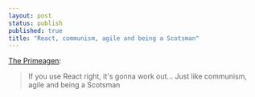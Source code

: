 ```yaml
---
layout: post
status: publish
published: true
title: "React, communism, agile and being a Scotsman"
---
```

[The Primeagen][yt]:

> If you use React right, it's gonna work out... Just like communism, agile and being a Scotsman

[yt]: https://www.youtube.com/clip/Ugkx8kvonWPJJvjcfIAOWjq6sdN4eeB6_ueu
